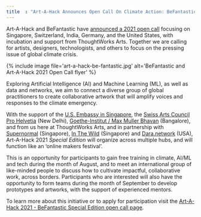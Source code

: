 ```yaml
---
title  : "Art-A-Hack Announces Open Call On Climate Action: BeFantastic Together"
---
```

Art-A-Hack and BeFantastic have [announced a 2021 open call](https://artahack.io/summer-2021/call/) focusing on Singapore, Switzerland, India, Germany, and the United States, with incubation and support from ThoughtWorks Arts. Together we are calling for artists, designers, technologists, and others to focus on the pressing issue of global climate crisis. 

{% include image file='art-a-hack-be-fantastic.jpg'
   alt='BeFantastic and Art-A-Hack 2021 Open Call flyer' %}

Exploring Artificial Intelligence (AI) and Machine Learning (ML), as well as data and networks, we aim to connect a diverse group of global practitioners to create collaborative artwork that will amplify voices and responses to the climate emergency.

<!--excerpt-ends-->

With the support of the [U.S. Embassy in Singapore](https://sg.usembassy.gov/), the [Swiss Arts Council Pro Helvetia](https://prohelvetia.ch/en/) (New Delhi), [Goethe-Institut / Max Muller Bhavan](https://www.goethe.de/de/index.html) (Bangalore), and from us here at ThoughtWorks Arts, and in partnership with [Supernormal](https://www.arts.com.my/check-it-out/supernormal-art-gallery) (Singapore), [In The Wild](https://www.weareinthewild.com/) (Singapore) and [Dara.network](https://www.dara.network/) (USA), Art-A-Hack 2021 *Special Edition* will organize across multiple hubs, and will function like an ‘online makers festival’.

This is an opportunity for participants to gain free training in climate, AI/ML and tech during the month of August, and to meet an international group of like-minded people to discuss how to cultivate impactful, collaborative work, across borders. Participants who are interested will also have the opportunity to form teams during the month of September to develop prototypes and artworks, with the support of experienced mentors.

To learn more about this initiative or to apply for participation visit the [Art-A-Hack 2021 - BeFantastic Special Edition open call page](https://artahack.io/summer-2021/call/).